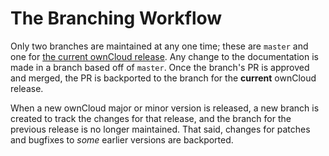 # The Branching Workflow

Only two branches are maintained at any one time; these are `master` and one for [the current ownCloud release].
Any change to the documentation is made in a branch based off of `master`.
Once the branch's PR is approved and merged, the PR is backported to the branch for the **current** ownCloud release.

When a new ownCloud major or minor version is released, a new branch is created to track the changes for that release, and the branch for the previous release is no longer maintained.
That said, changes for patches and bugfixes to _some_ earlier versions are backported.

[the current ownCloud release]: https://github.com/owncloud/core/wiki/Maintenance-and-Release-Schedule
